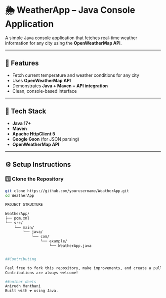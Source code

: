 # 🌦️ WeatherApp – Java Console Application

A simple Java console application that fetches real-time weather information for any city using the **OpenWeatherMap API**.

---

## 🚀 Features
- Fetch current temperature and weather conditions for any city  
- Uses **OpenWeatherMap API**  
- Demonstrates **Java + Maven + API integration**  
- Clean, console-based interface  

---

## 🧰 Tech Stack
- **Java 17+**
- **Maven**
- **Apache HttpClient 5**
- **Google Gson** (for JSON parsing)
- **OpenWeatherMap API**

---

## ⚙️ Setup Instructions

### 1️⃣ Clone the Repository
```bash
git clone https://github.com/yourusername/WeatherApp.git
cd WeatherApp

PROJECT STRUCTURE

WeatherApp/
├── pom.xml
└── src/
    └── main/
        └── java/
            └── com/
                └── example/
                    └── WeatherApp.java


##Contributing

Feel free to fork this repository, make improvements, and create a pull request.
Contributions are always welcome!

##author deets
Anirudh Manthani
Built with ❤️ using Java.
